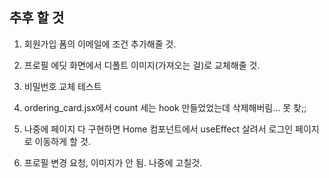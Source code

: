 ## 추후 할 것

1. 회원가입 폼의 이메일에 조건 추가해줄 것.

2. 프로필 에딧 화면에서 디폴트 이미지(가져오는 걸)로 교체해줄 것.

3. 비밀번호 교체 테스트

4. ordering_card.jsx에서 count 세는 hook 만들었었는데 삭제해버림... 못 찾;;

5. 나중에 페이지 다 구현하면 Home 컴포넌트에서 useEffect 살려서 로그인 페이지로 이동하게 할 것.

6. 프로필 변경 요청, 이미지가 안 됨. 나중에 고칠것.
